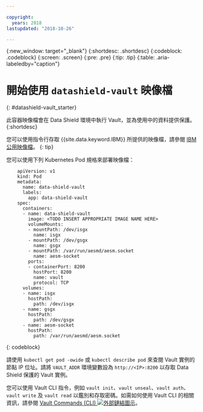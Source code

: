```yaml
---

copyright:
  years: 2018
lastupdated: "2018-10-26"

---
```


{:new_window: target="_blank"}
{:shortdesc: .shortdesc}
{:codeblock: .codeblock}
{:screen: .screen}
{:pre: .pre}
{:tip: .tip} 
{:table: .aria-labeledby="caption"}

# 開始使用 `datashield-vault` 映像檔
{: #datashield-vault_starter}


此容器映像檔會在 Data Shield 環境中執行 Vault，並為使用中的資料提供保護。
{:shortdesc}

您可以使用指令行存取 {{site.data.keyword.IBM}} 所提供的映像檔，請參閱 [IBM 公用映像檔](/docs/services/Registry/registry_public_images.html#public_images)。
{: tip}

您可以使用下列 Kubernetes Pod 規格來部署映像檔：

```
    apiVersion: v1
    kind: Pod
    metadata:
      name: data-shield-vault
      labels:
        app: data-shield-vault
    spec:
      containers:
      - name: data-shield-vault
        image: <TODO INSERT APPROPRIATE IMAGE NAME HERE>
        volumeMounts:
        - mountPath: /dev/isgx
          name: isgx
        - mountPath: /dev/gsgx
          name: gsgx
        - mountPath: /var/run/aesmd/aesm.socket
          name: aesm-socket
        ports:
        - containerPort: 8200
          hostPort: 8200
          name: vault
          protocol: TCP
      volumes:
      - name: isgx
        hostPath:
          path: /dev/isgx
      - name: gsgx
        hostPath:
          path: /dev/gsgx
      - name: aesm-socket
        hostPath:
          path: /var/run/aesmd/aesm.socket
```
{: codeblock}    
    
請使用 `kubectl get pod -owide` 或 `kubectl describe pod` 來查閱 Vault 實例的節點 IP 位址。請將 `VAULT_ADDR` 環境變數設為 `http://<IP>:8200` 以存取 Data Shield 保護的 Vault 實例。

您可以使用 Vault CLI 指令，例如 `vault init`、`vault unseal`、`vault auth`、`vault write` 及 `vault read` 以鑑別和存取密碼。如需如何使用 Vault CLI 的相關資訊，請參閱 [Vault Commands (CLI) ![外部鏈結圖示](../../../icons/launch-glyph.svg "外部鏈結圖示")](https://www.vaultproject.io/docs/commands/index.html)。
